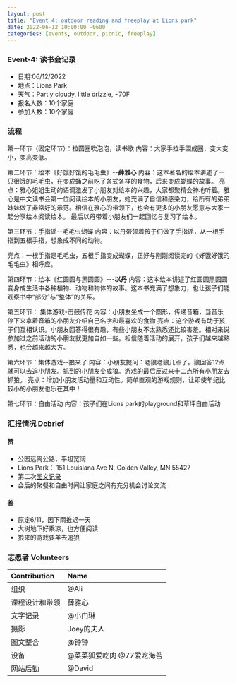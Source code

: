 ```yaml
---
layout: post
title: "Event 4: outdoor reading and freeplay at Lions park"
date: 2022-06-12 10:00:00 -0600
categories: [events, outdoor, picnic, freeplay]
---
```



### Event-4: 读书会记录

- 日期:06/12/2022
- 地点：Lions Park
- 天气：Partly cloudy, little drizzle, ~70F
- 报名人数：10个家庭
- 参加人数：10个家庭


### 流程 

第一环节（固定环节）：拉圆圈吹泡泡，读书歌
内容：大家手拉手围成圈，变大变小，变高变低。


第二环节：绘本《好饿好饿的毛毛虫》--**薛雅心**
内容：这本著名的绘本讲述了一只很饿的毛毛虫，在变成蛹之前吃了各式各样的食物，后来变成蝴蝶的故事。
亮点：雅心姐姐生动的语调激发了小朋友对绘本的兴趣，大家都聚精会神地听着。雅心是中文读书会第一位阅读绘本的小朋友，她充满了自信和感染力，给所有的弟弟妹妹做了非常好的示范。相信在雅心的带领下，也会有更多的小朋友愿意与大家一起分享绘本阅读绘本。
最后以丹带着小朋友们一起回忆与复习了绘本。


第三环节：手指谣--毛毛虫蝴蝶
内容：以丹带领着孩子们做了手指谣，从一根手指到五根手指，想象成不同的动物。

亮点：一根手指是毛毛虫，五根手指变成蝴蝶，正好与刚刚阅读完的《好饿好饿的毛毛虫》相呼应。


第四环节：绘本《红圆圆与黑圆圆》---**以丹**
内容：这本绘本讲述了红圆圆黑圆圆变身成生活中各种植物、动物和物体的故事。这本书充满了想象力，也让孩子们能观察书中“部分”与“整体”的关系。


第五环节： 集体游戏-击鼓传花
内容：小朋友坐成一个圆形，传递音箱，当音乐停下来拿着音箱的小朋友介绍自己名字和最喜欢的食物
亮点：这个游戏有助于孩子们互相认识。小朋友回答得很有趣，有些小朋友不太熟悉还比较害羞。相对来说参加过之前活动的小朋友就更加自如一些。相信随着活动的展开，孩子们越来越熟悉，也会越来越大方。


第六环节：集体游戏--狼来了
内容：小朋友提问：老狼老狼几点了。狼回答12点就可以去追小朋友。抓到的小朋友变成狼。游戏的最后反过来十二点所有小朋友去抓狼。
亮点：增加小朋友活动量和互动性。简单直观的游戏规则，让即使年纪比较小的小朋友也乐在其中！


第七环节：自由活动
内容：孩子们在Lions park的playground和草坪自由活动

### 汇报情况 Debrief

#### 赞

- 公园远离公路，平坦宽阔
- Lions Park： 151 Louisiana Ave N, Golden Valley, MN 55427
- 第二次[图文记录](../files/聚会3-读书会记录.docx)
- 会后的聚餐和自由时间让家庭之间有充分机会讨论交流

#### 鉴

- 原定6/11，因下雨推迟一天
- 大树地下好乘凉，也方便阅读
- 狼来的游戏要羊去追狼

### 志愿者 Volunteers

| Contribution   | Name          |
| :------------- | :------------ |
| 组织           | @Ali          |
| 课程设计和带领 | 薛雅心        |
| 文字记录       | @小门琳       |
| 摄影           | Joey的夫人   |
| 图文整合       | @钟钟   |
| 设备         | @菜菜狐爱吃肉 @77爱吃海苔|
| 网站后勤       | @David        |

